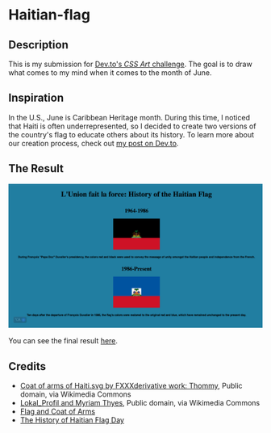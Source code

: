 # Haitian-flag

## Description

This is my submission for [Dev.to's *CSS Art* challenge](https://dev.to/devteam/join-us-for-the-next-frontend-challenge-june-edition-3ngl).
The goal is to draw what comes to my mind  when it comes to the month of June.

## Inspiration

In the U.S., June is Caribbean Heritage month. During this time, I noticed that Haiti is often underrepresented, so I decided to create two versions of the country's flag to educate others about its history.
To learn more about our creation process, check out [my post on Dev.to](https://dev.to/cbid2/two-flags-one-country-same-message-6d7). 

## The Result

![Preview of the final result](/img/final-result.png)

You can see the final result [here](https://haitian-flag.vercel.app/).

## Credits

- [Coat of arms of Haiti.svg by FXXXderivative work: Thommy](https://commons.wikimedia.org/wiki/File:Coat_of_arms_of_Haiti_(1964-1986).svg), Public domain, via Wikimedia Commons
- [Lokal_Profil and Myriam Thyes](https://commons.wikimedia.org/wiki/File:Coat_of_arms_of_Haiti.svg), Public domain, via Wikimedia Commons
- [Flag and Coat of Arms](https://www.haiti.org/flag-and-coat-of-arms/)
- [The History of Haitian Flag Day](https://haitianflag.tripod.com/id1.html)
